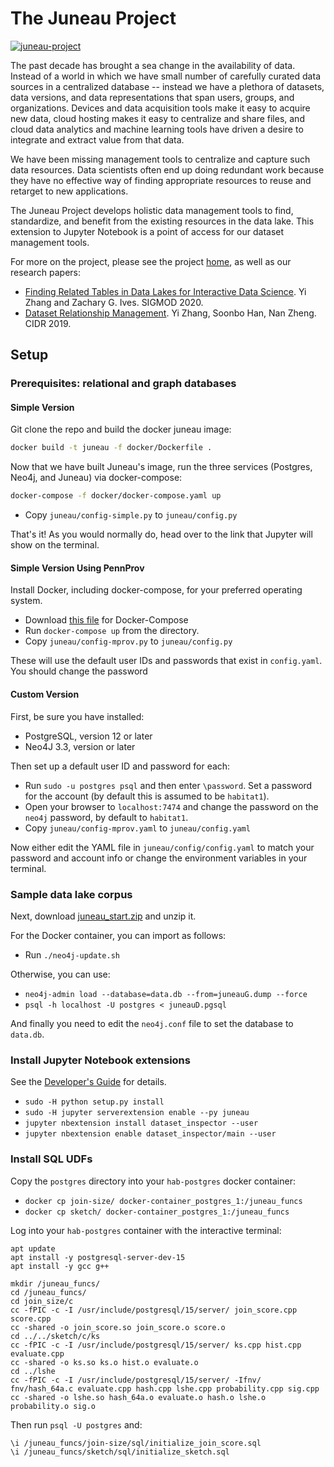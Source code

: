 # The Juneau Project

[![juneau-project](https://circleci.com/gh/juneau-project/juneau.svg?style=shield)](https://app.circleci.com/pipelines/github/juneau-project)
 
The past decade has brought a sea change in the availability of data. Instead of a world in which we have small number 
of carefully curated data sources in a centralized database -- instead we have a plethora of datasets, data versions, 
and data representations that span users, groups, and organizations. Devices and data acquisition tools make it easy to 
acquire new data, cloud hosting makes it easy to centralize and share files, and cloud data analytics and machine learning
 tools have driven a desire to integrate and extract value from that data.

We have been missing management tools to centralize and capture such data resources. Data scientists often end up doing
 redundant work because they have no effective way of finding appropriate resources to reuse and retarget to new applications.

The Juneau Project develops holistic data management tools to find, standardize, and benefit from the existing resources
 in the data lake.  This extension to Jupyter Notebook is a point of access for our dataset management tools. 

For more on the project, please see the project
[home](https://dbappserv.cis.upenn.edu/home/?q=node/259), as well as our research papers:

* [Finding Related Tables in Data Lakes for Interactive Data Science](https://www.cis.upenn.edu/~zives/research/Finding_Related_Tables_in_Data_Lakes_for_Interactive_Data_Science.pdf). Yi Zhang and Zachary G. Ives. SIGMOD 2020.
* [Dataset Relationship Management](http://cidrdb.org/cidr2019/papers/p55-ives-cidr19.pdf). Yi Zhang, Soonbo Han, Nan Zheng. CIDR 2019.

## Setup

### Prerequisites: relational and graph databases

#### Simple Version

Git clone the repo and build the docker juneau image:

```bash
docker build -t juneau -f docker/Dockerfile .
```

Now that we have built Juneau's image, run the three services (Postgres, Neo4j, and Juneau) via
docker-compose:

```bash
docker-compose -f docker/docker-compose.yaml up
```

* Copy `juneau/config-simple.py` to `juneau/config.py`

That's it! As you would normally do, head over to the link that Jupyter will show on the terminal.


#### Simple Version Using PennProv

Install Docker, including docker-compose, for your preferred operating system.

* Download [this file](https://bitbucket.org/penndb/pennprov/raw/f6fa02fdebdd1bf99a6abc25f56b9dcaf4d28e26/docker-container/docker-compose.yml) for Docker-Compose
* Run `docker-compose up` from the directory.
* Copy `juneau/config-mprov.py` to `juneau/config.py`

These will use the default user IDs and passwords that exist in `config.yaml`.  You should change the password 

#### Custom Version

First, be sure you have installed:

* PostgreSQL, version 12 or later
* Neo4J 3.3, version or later

Then set up a default user ID and password for each: 

* Run `sudo -u postgres psql` and then enter `\password`.  Set a password for the account (by default this is assumed to be `habitat1`).
* Open your browser to `localhost:7474` and change the password on the `neo4j` password, by default to `habitat1`.
* Copy `juneau/config-mprov.yaml` to `juneau/config.yaml` 

Now either edit the YAML file in `juneau/config/config.yaml` to match your password and account info or
change the environment variables in your terminal.

### Sample data lake corpus

Next, download [juneau_start.zip](https://slack-files.com/T239LE4BH-F017E751CR2-dc5d4c5c86) and unzip it.

For the Docker container, you can import as follows:
* Run `./neo4j-update.sh`

Otherwise, you can use:
* `neo4j-admin load --database=data.db --from=juneauG.dump --force`
* `psql -h localhost -U postgres < juneauD.pgsql`

And finally you need to edit the `neo4j.conf` file to set the database
to `data.db`.

### Install Jupyter Notebook extensions

See the [Developer's Guide](docs/Developers.md) for details.

* `sudo -H python setup.py install`
* `sudo -H jupyter serverextension enable --py juneau`
* `jupyter nbextension install dataset_inspector --user`
* `jupyter nbextension enable dataset_inspector/main --user`

### Install SQL UDFs

Copy the `postgres` directory into your `hab-postgres` docker container:

* `docker cp join-size/ docker-container_postgres_1:/juneau_funcs`
* `docker cp sketch/ docker-container_postgres_1:/juneau_funcs`


Log into your `hab-postgres` container with the interactive terminal:

```
apt update
apt install -y postgresql-server-dev-15
apt install -y gcc g++

mkdir /juneau_funcs/
cd /juneau_funcs/
cd join_size/c
cc -fPIC -c -I /usr/include/postgresql/15/server/ join_score.cpp score.cpp
cc -shared -o join_score.so join_score.o score.o
cd ../../sketch/c/ks
cc -fPIC -c -I /usr/include/postgresql/15/server/ ks.cpp hist.cpp evaluate.cpp
cc -shared -o ks.so ks.o hist.o evaluate.o
cd ../lshe
cc -fPIC -c -I /usr/include/postgresql/15/server/ -Ifnv/ fnv/hash_64a.c evaluate.cpp hash.cpp lshe.cpp probability.cpp sig.cpp
cc -shared -o lshe.so hash_64a.o evaluate.o hash.o lshe.o probability.o sig.o
```

Then run `psql -U postgres` and:

```
\i /juneau_funcs/join-size/sql/initialize_join_score.sql
\i /juneau_funcs/sketch/sql/initialize_sketch.sql
```
```
